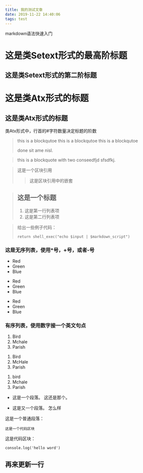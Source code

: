 ```yaml
---
title: 我的测试文章
date: 2019-11-22 14:40:06
tags: test
---
```

markdown语法快速入门
<!-- more -->
这是类Setext形式的最高阶标题
===============
这是类Setext形式的第二阶标题
-------------

# 这是类Atx形式的标题
## 这是类Atx形式的标题
类Atx形式中，行首的#字符数量决定标题的阶数

> this is a blockqutoe
> this is a blockqutoe
> this is a blockqutoe
>
> done sit ame nisl.

> this is a blockquote with two 
conseedfjd
sfsdfkj.

> 这是一个区块引用
>
>> 这是区块引用中的嵌套

> ## 这是一个标题
>
>1. 这是第一行列表项
>2. 这是第二行列表项

> 给出一些例子代码：
> 
>     return shell_exec("echo $input | $markdown_script")

### 这是无序列表，使用*号，+号，或者-号

* Red
* Green
* Blue

+ Red
+ Green
+ Blue

- Red
- Green
- Blue

### 有序列表，使用数字接一个英文句点

1. Bird
2. Mchale
3. Parish

<ol>
<li>Bird</li>
<li>McHale</li>
<li>Parish</li>
</ol>

1. bird
1. Mchale
1. Parish

*  这是一个段落。
   这还是那个。
   
*  这是又一个段落。
   怎么样

这是一个普通段落：

    这是一个代码区块

这是代码区块：

    console.log('hello word')

## 再来更新一行